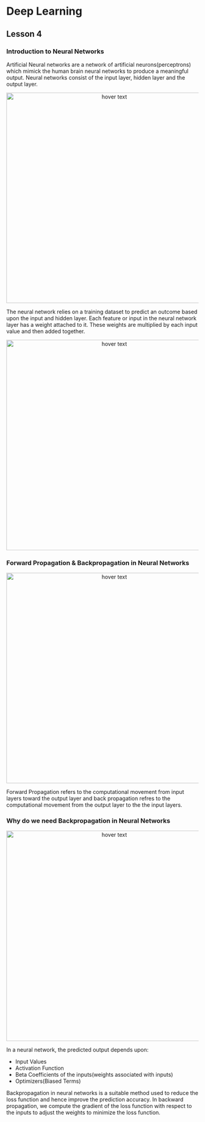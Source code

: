 # Deep Learning
## Lesson 4

<h3>Introduction to Neural Networks</h3>
Artificial Neural networks are a network of artificial neurons(perceptrons) which mimick the human brain neural networks to produce a meaningful output. Neural networks consist of the input layer, hidden layer and the output layer.

<p align="center">
  <img src="https://user-images.githubusercontent.com/45029614/160368592-657a9d9f-cbd8-4f4b-a1a5-d699ea39dd93.PNG" width="550" title="hover text">
</p>

The neural network relies on a training dataset to predict an outcome based upon the input and hidden layer. Each feature or input in the neural network layer has a weight attached to it. These weights are multiplied by each input value and then added together.

<p align="center">
  <img src="https://user-images.githubusercontent.com/45029614/160355531-d1b2d967-6f4e-4753-a64e-067827f1c9ce.PNG" width="550" title="hover text">
</p>

<h3>Forward Propagation & Backpropagation in  Neural Networks</h3>

<p align="center">
  <img src="https://user-images.githubusercontent.com/45029614/160356685-444c6024-5a38-4c94-bf3b-51655768b622.PNG" width="550" title="hover text">
</p>

Forward Propagation refers to the computational movement from input layers toward the output layer and back propagation refres to the computational movement from the output layer to the the input layers.

<h3>Why do we need Backpropagation in  Neural Networks</h3>

<p align="center">
  <img src="https://user-images.githubusercontent.com/45029614/160366819-3841d88a-e2aa-43b3-92d1-df1263ef4fdb.PNG" width="550" title="hover text">
</p>

In a neural network, the predicted output depends upon:

* Input Values
* Activation Function
* Beta Coefficients of the inputs(weights associated with inputs)
* Optimizers(Biased Terms)

Backpropagation in neural networks is a suitable method used to reduce the loss function and hence improve the prediction accuracy. In backward propagation, we compute the gradient of the loss function with respect to the inputs to adjust the weights to minimize the loss function.




